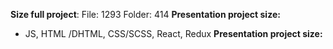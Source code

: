 **Size full project**: File: 1293 Folder: 414
**Presentation project size:**
- JS, HTML /DHTML, CSS/SCSS, React, Redux
**Presentation project size:**

<!---
sunnywizard/sunnywizard is a ✨ special ✨ repository because its `README.md` (this file) appears on your GitHub profile.
You can click the Preview link to take a look at your changes.
--->
